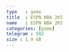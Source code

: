 ```yaml
---
type   : game
title  : ESPN NBA 2K5
name   : ESPN NBA 2K5
categories: [game]
telegram : 502
size : 1.9 GB
---
```



